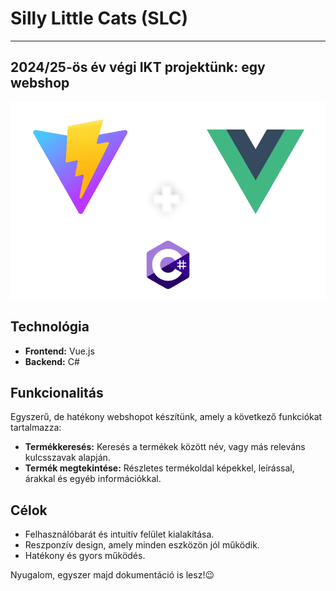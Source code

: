 # Silly Little Cats (SLC)
---

## 2024/25-ös év végi IKT projektünk: egy webshop

[![Stack image](Photoroom-20250222_223006.png)](Photoroom-20250222_223006.png)

## Technológia

*   **Frontend:** Vue.js
*   **Backend:** C#

## Funkcionalitás

Egyszerű, de hatékony webshopot készítünk, amely a következő funkciókat tartalmazza:

*   **Termékkeresés:** Keresés a termékek között név, vagy más releváns kulcsszavak alapján.
*   **Termék megtekintése:** Részletes termékoldal képekkel, leírással, árakkal és egyéb információkkal.

## Célok

*   Felhasználóbarát és intuitív felület kialakítása.
*   Reszponzív design, amely minden eszközön jól működik.
*   Hatékony és gyors működés.


Nyugalom, egyszer majd dokumentáció is lesz!😉
